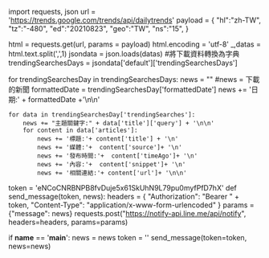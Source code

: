 import requests, json
url = 'https://trends.google.com/trends/api/dailytrends'
payload = {
    "hl":"zh-TW",
    "tz":"-480",
    "ed":"20210823",
    "geo":"TW",
    "ns":"15",
}

html = requests.get(url, params = payload)
html.encoding = 'utf-8'
_,datas = html.text.split(',',1)
jsondata = json.loads(datas) #將下載資料轉換為字典
trendingSearchesDays = jsondata['default']['trendingSearchesDays']

for trendingSearchesDay in trendingSearchesDays:
    news = ""  #news = 下載的新聞
    formattedDate = trendingSearchesDay['formattedDate']
    news += '日期:' + formattedDate +'\n\n'
    
    for data in trendingSearchesDay['trendingSearches']:
        news += "主題關鍵字:" + data['title']['query'] + '\n\n'
        for content in data['articles']:
            news += '標題:'+ content['title'] + '\n'
            news += '媒體:'+  content['source']+ '\n'
            news += '發布時間:'+  content['timeAgo']+ '\n'
            news += '內容:'+  content['snippet']+ '\n'
            news += '相關連結:'+ content['url']+ '\n\n'
            
token = 'eNCoCNRBNPB8fvDuje5x61SkUhN9L79pu0myfPfD7hX'
def send_message(token, news):
    headers = {
        "Authorization": "Bearer " + token, 
        "Content-Type": "application/x-www-form-urlencoded"
    }
    params = {"message": news}
    requests.post("https://notify-api.line.me/api/notify", headers=headers, params=params)

if __name__ == '__main__':
    news = news
    token = ''
    send_message(token=token, news=news)
    

